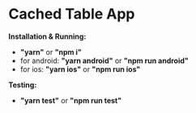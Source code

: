 # Cached Table App

**Installation & Running:**

- **"yarn"** or **"npm i"**
- for android: **"yarn android"** or **"npm run android"**
- for ios: **"yarn ios"** or **"npm run ios"**

**Testing:**

- **"yarn test"** or **"npm run test"**
